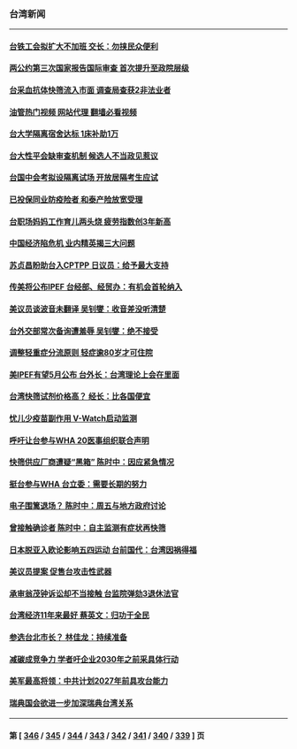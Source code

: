 ### 台湾新闻
---
#### [台铁工会拟扩大不加班 交长：勿挟民众便利](../../pages/ncid1349361/n13727142.md?05050445) 
#### [两公约第三次国家报告国际审查 首次提升至政院层级](../../pages/ncid1349361/n13727140.md?05050445) 
#### [台采血抗体快筛流入市面 调查局查获2非法业者](../../pages/ncid1349361/n13727144.md?05050445) 
#### [油管热门视频 网站代理 翻墙必看视频](http://209.222.30.114:81/youtube.html?05050445)
#### [台大学隔离宿舍达标 1床补助1万](../../pages/ncid1349361/n13727153.md?05050445) 
#### [台大性平会缺审查机制 候选人不当政见惹议](../../pages/ncid1349361/n13727150.md?05050445) 
#### [台国中会考拟设隔离试场 开放居隔考生应试](../../pages/ncid1349361/n13727151.md?05050445) 
#### [已投保同业防疫险者 和泰产险放宽受理](../../pages/ncid1349361/n13727152.md?05050445) 
#### [台职场妈妈工作育儿两头烧 疲劳指数创3年新高](../../pages/ncid1349361/n13727154.md?05050445) 
#### [中国经济陷危机 业内精英揭三大问题](../../pages/ncid1349361/n13727031.md?05050445) 
#### [苏贞昌盼助台入CPTPP 日议员：给予最大支持](../../pages/ncid1349361/n13727116.md?05050445) 
#### [传美将公布IPEF 台经部、经贸办：有机会首轮纳入](../../pages/ncid1349361/n13727114.md?05050445) 
#### [美议员谈波音未翻译 吴钊燮：收音差没听清楚](../../pages/ncid1349361/n13727115.md?05050445) 
#### [台外交部常次备询遭羞辱 吴钊燮：绝不接受](../../pages/ncid1349361/n13727118.md?05050445) 
#### [调整轻重症分流原则  轻症逾80岁才可住院](../../pages/ncid1349361/n13727067.md?05050445) 
#### [美IPEF有望5月公布 台外长：台湾理论上会在里面](../../pages/ncid1349361/n13727087.md?05050445) 
#### [台湾快筛试剂价格高？ 经长：比各国便宜](../../pages/ncid1349361/n13727055.md?05050445) 
#### [忧儿少疫苗副作用 V-Watch启动监测](../../pages/ncid1349361/n13727060.md?05050445) 
#### [呼吁让台参与WHA 20医事组织联合声明](../../pages/ncid1349361/n13727084.md?05050445) 
#### [快筛供应厂商遭疑“黑箱” 陈时中：因应紧急情况](../../pages/ncid1349361/n13727058.md?05050445) 
#### [挺台参与WHA 台立委：需要长期的努力](../../pages/ncid1349361/n13727056.md?05050445) 
#### [电子围篱退场？ 陈时中：周五与地方政府讨论](../../pages/ncid1349361/n13727069.md?05050445) 
#### [曾接触确诊者  陈时中：自主监测有症状再快筛](../../pages/ncid1349361/n13727070.md?05050445) 
#### [日本脱亚入欧论影响五四运动 台前国代：台湾因祸得福](../../pages/ncid1349361/n13727024.md?05050445) 
#### [美议员提案 促售台攻击性武器](../../pages/ncid1349361/n13726992.md?05050445) 
#### [承审翁茂钟诉讼却不当接触 台监院弹劾3退休法官](../../pages/ncid1349361/n13726985.md?05050445) 
#### [台湾经济11年来最好 蔡英文：归功于全民](../../pages/ncid1349361/n13726937.md?05050445) 
#### [参选台北市长？ 林佳龙：持续准备](../../pages/ncid1349361/n13726943.md?05050445) 
#### [减碳成竞争力 学者吁企业2030年之前采具体行动](../../pages/ncid1349361/n13726910.md?05050445) 
#### [美军最高将领：中共计划2027年前具攻台能力](../../pages/ncid1349361/n13726790.md?05050445) 
#### [瑞典国会欲进一步加深瑞典台湾关系](../../pages/ncid1349361/n13726860.md?05050445) 

---
#### 第 [ [346](./346.md?05050445) / [345](./345.md?05050445) / [344](./344.md?05050445) / [343](./343.md?05050445) / [342](./342.md?05050445) / [341](./341.md?05050445) / [340](./340.md?05050445) / [339](./339.md?05050445) ] 页
